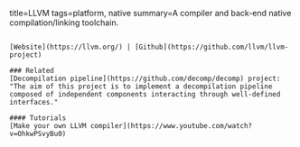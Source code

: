 title=LLVM
tags=platform, native
summary=A compiler and back-end native compilation/linking toolchain.
~~~~~~

[Website](https://llvm.org/) | [Github](https://github.com/llvm/llvm-project)

### Related
[Decompilation pipeline](https://github.com/decomp/decomp) project: "The aim of this project is to implement a decompilation pipeline composed of independent components interacting through well-defined interfaces."

#### Tutorials
[Make your own LLVM compiler](https://www.youtube.com/watch?v=OhkwPSvyBu0)
